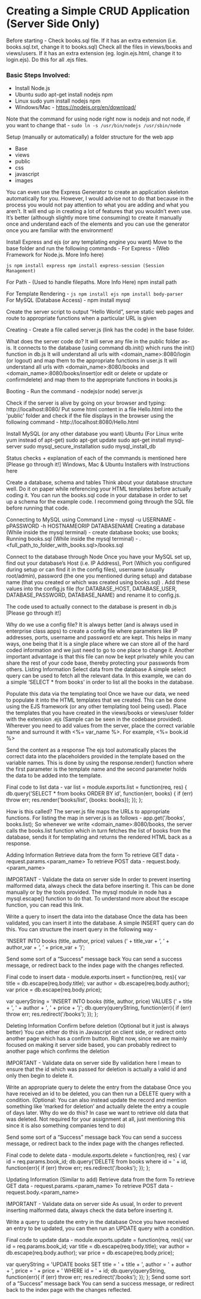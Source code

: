 # Creating a Simple CRUD Application (Server Side Only)


Before starting -
Check books.sql file. If it has an extra extension (i.e. books.sql.txt, change it to books.sql)
Check all the files in views/books and views/users. If it has an extra extension (eg. login.ejs.html, change it to login.ejs). Do this for all .ejs files.

### Basic Steps Involved:
- Install Node.js
- Ubuntu sudo apt-get install nodejs npm
- Linux sudo yum install nodejs npm
- Windows/Mac - https://nodejs.org/en/download/

Note that the command for using node right now is nodejs and not node, if you want to change that -
`sudo ln -s /usr/bin/nodejs /usr/sbin/node`

Setup (manually or automatically) a folder structure for the web app
- Base
- views
- public
- css
- javascript
- images  

You can even use the Express Generator to create an application skeleton automatically for you. However, I would advise not to do that because in the process you would not pay attention to what you are adding and what you aren’t. It will end up in creating a lot of features that you wouldn’t even use. It’s better (although slightly more time consuming) to create it manually once and understand each of the elements and you can use the generator once you are familiar with the environment!



Install Express and ejs (or any templating engine you want)
Move to the base folder and run the following commands -
For Express -  (Web Framework for Node.js. More Info here)

``js
npm install express
npm install express-session (Session Management)
``

For Path - (Used to handle filepaths. More Info Here)
npm install path

For Template Rendering -
``js
npm install ejs
npm install body-parser
``
For MySQL (Database Access) -
npm install mysql

Create the server script to output “Hello World”, serve static web pages and route to appropriate functions when a particular URL is given

Creating - Create a file called server.js (link has the code) in the base folder.

What does the server code do?
It will serve any file in the public folder as-is.
It connects to the database (using command db.init() which runs the init() function in db.js
It will understand all urls with <domain_name>:8080/login (or logout) and map them to the appropriate functions in user.js
It will understand all urls with <domain_name>:8080/books and <domain_name>:8080/books/insert(or edit or delete or update or confirmdelete) and map them to the appropriate functions in books.js

Booting -
Run the command -
nodejs(or node) server.js

Check if the server is alive by going on your browser and typing:
http://localhost:8080/
Put some html content in a file Hello.html into the 'public' folder and check if the file displays in the browser using the following command -
http://localhost:8080/Hello.html


Install MySQL (or any other database you want)
Ubuntu (For Linux write yum instead of apt-get)
sudo apt-get update
sudo apt-get install mysql-server
	sudo mysql_secure_installation
	sudo mysql_install_db

Status checks + explanation of each of the commands is mentioned here [Please go through it!]
Windows, Mac & Ubuntu Installers with Instructions here


Create a database, schema and tables
Think about your database structure well. Do it on paper while referencing your HTML templates before actually coding it. You can run the books.sql code in your database in order to set up a schema for the example code. I recommend going through the SQL file before running that code.

Connecting to MySQL using Command Line -
mysql -u USERNAME -pPASSWORD -h HOSTNAMEORIP DATABASENAME
Creating a database (While inside the mysql terminal) -
	create database books;
use books;
Running books.sql (While inside the mysql terminal) -
	\. <full_path_to_folder_with_books.sql>/books.sql


Connect to the database through Node
Once you have your MySQL set up, find out your database’s Host (i.e. IP Address), Port (Which you configured during setup or can find it in the config files), username (usually root/admin), password (the one you mentioned during setup) and database name (that you created or which was created using books.sql) . Add these values into the config.js file (for DATABASE_HOST, DATABASE_USER, DATABASE_PASSWORD, DATABASE_NAME) and rename it to config.js.

The code used to actually connect to the database is present in db.js [Please go through it!]

Why do we use a config file?
It is always better (and is always used in enterprise class apps) to create a config file where parameters like IP addresses, ports, username and password etc are kept. This helps in many ways, one being that it is a single place where we can store all of the hard coded information and we just need to go to one place to change it. Another important advantage is that this file can now be kept privately while you can share the rest of your code base, thereby protecting your passwords from others.
Listing Information
Select data from the database
A simple select query can be used to fetch all the relevant data. In this example, we can do a simple ‘SELECT * from books’ in order to list all the books in the database.

Populate this data via the templating tool
Once we have our data, we need to populate it into the HTML templates that we created. This can be done using the EJS framework (or any other templating tool being used). Place the templates that you have created in the views/books or views/user folder with the extension .ejs (Sample can be seen in the codebase provided). Wherever you need to add values from the server, place the correct variable name and surround it with <%= var_name %>. For example, <%= book.id %>

Send the content as a response
The ejs tool automatically places the correct data into the placeholders provided in the template based on the variable names. This is done by using the response.render() function where the first parameter is the template name and the second parameter holds the data to be added into the template.

Final code to list data -
	var list = module.exports.list = function(req, res) {
 		 db.query('SELECT * from books ORDER BY id', function(err, books) {
    if (err) throw err;
    res.render('books/list', {books: books});
  });
};

How is this called?
The server.js file maps the URLs to appropriate functions. For listing the map in server.js is as follows -
app.get('/books', books.list);
So whenever we write <domain_name>:8080/books, the server calls the books.list function which in turn fetches the list of books from the database, sends it for templating and returns the rendered HTML back as a response.







Adding Information
Retrieve data from the form
To retrieve GET data - request.params.<param_name>
To retrieve POST data - request.body.<param_name>

IMPORTANT - Validate the data on server side
In order to prevent inserting malformed data, always check the data before inserting it. This can be done manually or by the tools provided. The mysql module in node has a mysql.escape() function to do that. To understand more about the escape function, you can read this link.

Write a query to insert the data into the database
Once the data has been validated, you can insert it into the database. A simple INSERT query can do this. You can structure the insert query in the following way -

‘INSERT INTO books (title, author, price) values (‘ + title_var + ‘, ‘ + author_var + ‘, ‘ + price_var + ‘)’;

Send some sort of a “Success” message back
You can send a success message, or redirect back to the index page with the changes reflected.

Final code to insert data -
module.exports.insert = function(req, res){
  	var title = db.escape(req.body.title);
var author = db.escape(req.body.author);
var price = db.escape(req.body.price);

 var queryString = 'INSERT INTO books (title, author, price) VALUES (' + title + ', ' + author + ', ' + price + ')';
db.query(queryString, function(err){
               if (err) throw err;
res.redirect('/books');
});
};

 Deleting Information
Confirm before deletion (Optional but it just is always better)
You can either do this in Javascript on client side, or redirect onto another page which has a confirm button. Right now, since we are mainly focused on making it server side based, you can probably redirect to another page which confirms the deletion



IMPORTANT - Validate data on server side
By validation here I mean to ensure that the id which was passed for deletion is actually a valid id and only then begin to delete it.

Write an appropriate query to delete the entry from the database
Once you have received an id to be deleted, you can then run a DELETE query with a condition. (Optional: You can also instead update the record and mention something like ‘marked for deletion’ and actually delete the entry a couple of days later. Why do we do this? In case we want to retrieve old data that was deleted. Not required for your assignment at all, just mentioning this since it is also something companies tend to do)

Send some sort of a “Success” message back
You can send a success message, or redirect back to the index page with the changes reflected.

Final code to delete data -
module.exports.delete = function(req, res) {
  var id = req.params.book_id;
  db.query('DELETE from books where id = ' + id, function(err){
    if (err) throw err;
    res.redirect('/books');
  });
};


Updating Information (Similar to add)
Retrieve data from the form
To retrieve GET data - request.params.<param_name>
To retrieve POST data - request.body.<param_name>

IMPORTANT - Validate data on server side
As usual, In order to prevent inserting malformed data, always check the data before inserting it.

Write a query to update the entry in the database
Once you have received an entry to be updated, you can then run an UPDATE query with a condition.

Final code to update data -
module.exports.update = function(req, res){
  var id = req.params.book_id;
  var title = db.escape(req.body.title);
  var author = db.escape(req.body.author);
  var price = db.escape(req.body.price);

  var queryString = 'UPDATE books SET title = ' + title + ', author = ' + author + ', price = ' + price + ' WHERE id = ' + id;
  db.query(queryString, function(err){
    if (err) throw err;
    res.redirect('/books');
  });
};
Send some sort of a “Success” message back
You can send a success message, or redirect back to the index page with the changes reflected.
